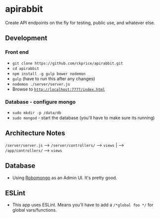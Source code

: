 # apirabbit
Create API endpoints on the fly for testing, public use, and whatever else.

## Development

### Front end
- `git clone https://github.com/ckprice/apirabbit.git`
- `cd apirabbit`
- `npm install -g gulp bower nodemon`
- `gulp` (have to run this after any changes)
- `nodemon ./server/server.js`
- Browse to [`http://localhost:7777/index.html`](http://localhost:7777/index.html)

### Database - configure mongo
- `sudo mkdir -p /data/db`
- `sudo mongod` - start the database (you'll have to make sure its running)

## Architecture Notes

`/server/server.js`	--> `/server/controllers/` 	--> `views`
					|
					--> `/app/controllers/`		--> `views`

## Database

- Using [Robomongo](https://robomongo.org/download) as an Admin UI. It's pretty good.

## ESLint

- This app uses ESLint. Means you'll have to add a `/*global foo */` for global vars/functions.

